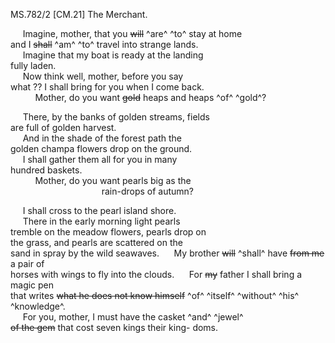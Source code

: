 MS.782/2
[CM.21] The Merchant. 

&nbsp;&nbsp;&nbsp;&nbsp;&nbsp;Imagine, mother, that you ~~will~~ ^are^ ^to^ stay at home \
and I ~~shall~~ ^am^ ^to^ travel into strange lands. \
&nbsp;&nbsp;&nbsp;&nbsp;&nbsp;Imagine that my boat is ready at the landing \
fully laden. \
&nbsp;&nbsp;&nbsp;&nbsp;&nbsp;Now think well, mother, before you say \
what ?? I shall bring for you when I come back. \
&nbsp;&nbsp;&nbsp;&nbsp;&nbsp;&nbsp;&nbsp;&nbsp;&nbsp;&nbsp;Mother, do you want ~~gold~~ heaps and heaps ^of^ ^gold^? 

&nbsp;&nbsp;&nbsp;&nbsp;&nbsp;There, by the banks of golden streams, fields \
are full of golden harvest. \
&nbsp;&nbsp;&nbsp;&nbsp;&nbsp;And in the shade of the forest path the \
golden champa flowers drop on the ground. \
&nbsp;&nbsp;&nbsp;&nbsp;&nbsp;I shall gather them all for you in many \
hundred baskets. \
&nbsp;&nbsp;&nbsp;&nbsp;&nbsp;&nbsp;&nbsp;&nbsp;&nbsp;&nbsp;Mother, do you want pearls big as the \
&nbsp;&nbsp;&nbsp;&nbsp;&nbsp;&nbsp;&nbsp;&nbsp;&nbsp;&nbsp;&nbsp;&nbsp;&nbsp;&nbsp;&nbsp;&nbsp;&nbsp;&nbsp;&nbsp;&nbsp;&nbsp;&nbsp;&nbsp;&nbsp;&nbsp;&nbsp;&nbsp;&nbsp;&nbsp;&nbsp;&nbsp;&nbsp;&nbsp;&nbsp;&nbsp;&nbsp;&nbsp;rain-drops of autumn? 

&nbsp;&nbsp;&nbsp;&nbsp;&nbsp;I shall cross to the pearl island shore. \
&nbsp;&nbsp;&nbsp;&nbsp;&nbsp;There in the early morning light pearls \
tremble on the meadow flowers, pearls drop on \
the grass, and pearls are scattered on the \
sand in spray by the wild seawaves.
&nbsp;&nbsp;&nbsp;&nbsp;&nbsp;My brother ~~will~~ ^shall^ have ~~from me~~ a pair of \
horses with wings to fly into the clouds.
&nbsp;&nbsp;&nbsp;&nbsp;&nbsp;For ~~my~~ father I shall bring a magic pen \
that writes ~~what he does not know himself~~ ^of^ ^itself^ ^without^ ^his^ ^knowledge^. \
&nbsp;&nbsp;&nbsp;&nbsp;&nbsp;For you, mother, I must have the casket ^and^ ^jewel^ \
~~of the gem~~ that cost seven kings their king-
doms.
